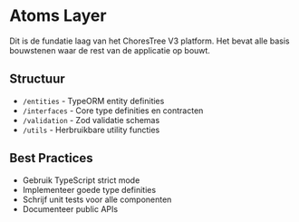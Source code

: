 # Atoms Layer

Dit is de fundatie laag van het ChoresTree V3 platform. Het bevat alle basis bouwstenen waar de rest van de applicatie op bouwt.

## Structuur

- `/entities` - TypeORM entity definities
- `/interfaces` - Core type definities en contracten
- `/validation` - Zod validatie schemas
- `/utils` - Herbruikbare utility functies

## Best Practices

- Gebruik TypeScript strict mode
- Implementeer goede type definities
- Schrijf unit tests voor alle componenten
- Documenteer public APIs